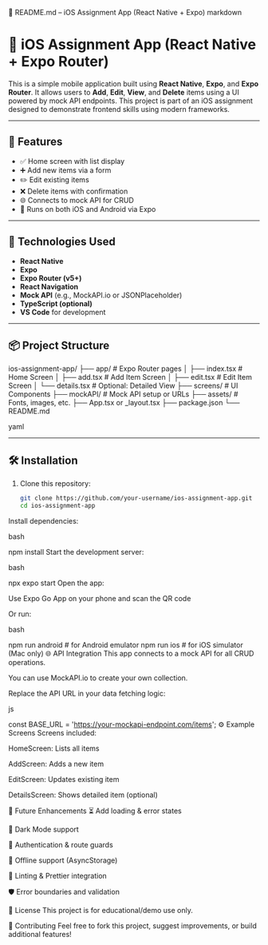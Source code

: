 📄 README.md – iOS Assignment App (React Native + Expo)
markdown

# 📱 iOS Assignment App (React Native + Expo Router)

This is a simple mobile application built using **React Native**, **Expo**, and **Expo Router**. It allows users to **Add**, **Edit**, **View**, and **Delete** items using a UI powered by mock API endpoints. This project is part of an iOS assignment designed to demonstrate frontend skills using modern frameworks.

---

## 🚀 Features

- ✅ Home screen with list display
- ➕ Add new items via a form
- ✏️ Edit existing items
- ❌ Delete items with confirmation
- 🌐 Connects to mock API for CRUD
- 📱 Runs on both iOS and Android via Expo

---

## 🧰 Technologies Used

- **React Native**
- **Expo**
- **Expo Router (v5+)**
- **React Navigation**
- **Mock API** (e.g., MockAPI.io or JSONPlaceholder)
- **TypeScript (optional)**
- **VS Code** for development

---

## 📦 Project Structure

ios-assignment-app/
├── app/ # Expo Router pages
│ ├── index.tsx # Home Screen
│ ├── add.tsx # Add Item Screen
│ ├── edit.tsx # Edit Item Screen
│ └── details.tsx # Optional: Detailed View
├── screens/ # UI Components
├── mockAPI/ # Mock API setup or URLs
├── assets/ # Fonts, images, etc.
├── App.tsx or _layout.tsx
├── package.json
└── README.md

yaml


---

## 🛠️ Installation

1. Clone this repository:
   ```bash
   git clone https://github.com/your-username/ios-assignment-app.git
   cd ios-assignment-app
Install dependencies:

bash

npm install
Start the development server:

bash

npx expo start
Open the app:

Use Expo Go App on your phone and scan the QR code

Or run:

bash

npm run android  # for Android emulator
npm run ios      # for iOS simulator (Mac only)
🌐 API Integration
This app connects to a mock API for all CRUD operations.

You can use MockAPI.io to create your own collection.

Replace the API URL in your data fetching logic:

js

const BASE_URL = 'https://your-mockapi-endpoint.com/items';
⚙️ Example Screens
Screens included:

HomeScreen: Lists all items

AddScreen: Adds a new item

EditScreen: Updates existing item

DetailsScreen: Shows detailed item (optional)

🧪 Future Enhancements
⏳ Add loading & error states

🌙 Dark Mode support

🔐 Authentication & route guards

📡 Offline support (AsyncStorage)

🧼 Linting & Prettier integration

🛡️ Error boundaries and validation

🧾 License
This project is for educational/demo use only.

🤝 Contributing
Feel free to fork this project, suggest improvements, or build additional features!

